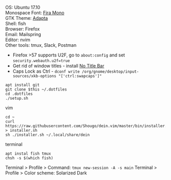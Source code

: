 OS: Ubuntu 17.10<br>
Monospace Font: [Fira Mono](https://github.com/mozilla/Fira)<br>
GTK Theme: [Adapta](http://www.omgubuntu.co.uk/2016/10/install-adapta-gtk-theme-on-ubuntu)<br>
Shell: fish<br>
Browser: Firefox<br>
Email: Mailspring<br>
Editor: nvim<br>
Other tools: tmux, Slack, Postman<br>


- Firefox >57 supports U2F, go to `about:config` and set `security.webauth.u2f=true`
- Get rid of window titles - install [No Title Bar](https://extensions.gnome.org/extension/1267/no-title-bar/)
- Caps Lock as Ctrl - `dconf write /org/gnome/desktop/input-sources/xkb-options "['ctrl:swapcaps']"`

````
apt install git
git clone $this ~/.dotfiles
cd .dotfiles
./setup.sh
````

vim

````
cd ~
curl https://raw.githubusercontent.com/Shougo/dein.vim/master/bin/installer.sh > installer.sh
sh ./installer.sh ~/.local/share/dein
````

terminal

````
apt instal fish tmux
chsh -s $(which fish)
````

Terminal > Profile > Command: `tmux new-session -A -s main`
Terminal > Profile > Color scheme: Solarized Dark

